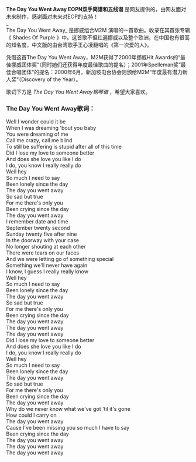 

**The Day You Went Away EOPN双手简谱和五线谱** 是网友提供的，由网友面对未来制作，感谢面对未来对EOP的支持！  
_  
The Day You Went Away_ 是挪威组合M2M 演唱的一首歌曲。收录在其首张专辑《 Shades Of Purple
》中。这首歌不但红遍挪威以及整个欧洲，在中国也有很高的知名度，中文版的由台湾歌手王心凌翻唱的《第一次爱的人》。  
  
凭借这首The Day You Went Away，M2M获得了2000年挪威Hit
Awards的“最佳挪威团体奖“（同时她们还获得年度最佳歌曲的提名）；2001年Spelleman奖“最佳合唱团体“的提名：2000年6月，新加坡电台协会则颁给M2M“年度最有潜力新人奖“（Discovery
of the Year）。  
  
歌词下方是 _The Day You Went Away钢琴谱_ ，希望大家喜欢。

### The Day You Went Away歌词：

Well I wonder could it be  
When I was dreaming 'bout you baby  
You were dreaming of me  
Call me crazy, call me blind  
To still be suffering is stupid after all of this time  
Did I lose my love to someone better  
And does she love you like I do  
I do, you know I really really do  
Well hey  
So much I need to say  
Been lonely since the day  
The day you went away  
So sad but true  
For me there's only you  
Been crying since the day  
The day you went away  
I remember date and time  
September twenty second  
Sunday twenty five after nine  
In the doorway with your case  
No longer shouting at each other  
There were tears on our faces  
And we were letting go of something special  
Something we'll never have again  
I know, I guess I really really know  
Well hey  
So much I need to say  
Been lonely since the day  
The day you went away  
So sad but true  
For me there's only you  
Been crying since the day  
The day you went away  
The day you went away  
The day you went away  
Did I lose my love to someone better  
And does she love you like I do  
I do, you know I really really do  
Well hey  
So much I need to say  
Been lonely since the day  
The day you went away  
So sad but true  
For me there's only you  
Been crying since the day  
The day you went away  
Why do we never know what we've got 'til it's gone  
How could I carry on  
The day you went away  
Cause I've been missing you so much I have to say  
Been crying since the day  
The day you went away  
The day you went away  
The day you went away


